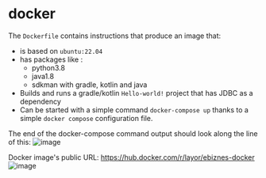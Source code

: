 # docker

The `Dockerfile` contains instructions that produce an image that:

- is based on `ubuntu:22.04`
- has packages like :
  - python3.8
  - java1.8
  - sdkman with gradle, kotlin and java
- Builds and runs a gradle/kotlin `Hello-world!` project that has JDBC as a dependency
- Can be started with a simple command `docker-compose up` thanks to a simple `docker compose` configuration file.

The end of the docker-compose command output should look along the line of this:
![image](https://user-images.githubusercontent.com/75375838/230917847-9d296903-6659-4002-aff3-38eaccf533fa.png)

Docker image's public URL: https://hub.docker.com/r/layor/ebiznes-docker</br>
![image](https://user-images.githubusercontent.com/75375838/230918261-4570f68a-581b-480d-9347-ceb471bf3437.png)
